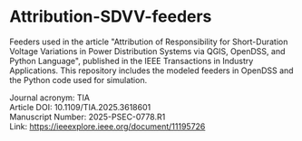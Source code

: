 # Attribution-SDVV-feeders
Feeders used in the article "Attribution of Responsibility for Short-Duration Voltage Variations in Power Distribution Systems via QGIS, OpenDSS, and Python Language", published in the IEEE Transactions in Industry Applications. This repository includes the modeled feeders in OpenDSS and the Python code used for simulation.

Journal acronym: TIA \
Article DOI: 10.1109/TIA.2025.3618601 \
Manuscript Number: 2025-PSEC-0778.R1 \
Link: https://ieeexplore.ieee.org/document/11195726

